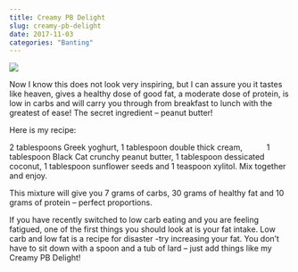```yaml
---
title: Creamy PB Delight
slug: creamy-pb-delight
date: 2017-11-03
categories: "Banting"
---
```


<p><img src="https://res.cloudinary.com/dy6grlu8z/image/upload/v1558841612/slzgcu0rbzgxdyuxepgn.jpg"/></p>
<p>Now I know this does not look very inspiring, but I can assure you it tastes like heaven, gives a healthy dose of good fat, a moderate dose of protein, is low in carbs and will carry you through from breakfast to lunch with the greatest of ease! The secret ingredient – peanut butter!</p>
<p>Here is my recipe:</p>
<p>2 tablespoons Greek yoghurt, 1 tablespoon double thick cream,           1 tablespoon Black Cat crunchy peanut butter, 1 tablespoon dessicated coconut, 1 tablespoon sunflower seeds and 1 teaspoon xylitol. Mix together and enjoy.</p>
<p>This mixture will give you 7 grams of carbs, 30 grams of healthy fat and 10 grams of protein – perfect proportions.</p>
<p>If you have recently switched to low carb eating and you are feeling fatigued, one of the first things you should look at is your fat intake. Low carb and low fat is a recipe for disaster -try increasing your fat. You don’t have to sit down with a spoon and a tub of lard – just add things like my Creamy PB Delight!</p>







